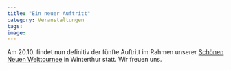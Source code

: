 ```yaml
---
title: "Ein neuer Auftritt"
category: Veranstaltungen
tags: 
image: 
---
```


Am 20.10. findet nun definitiv der fünfte Auftritt im Rahmen unserer [Schönen Neuen Welttournee](http://www.the-groundzero.com/tag/snwt) in Winterthur statt. Wir freuen uns.